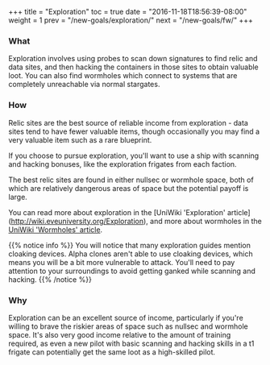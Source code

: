 +++
title = "Exploration"
toc = true
date = "2016-11-18T18:56:39-08:00"
weight = 1
prev = "/new-goals/exploration/"
next = "/new-goals/fw/"
+++

### What

Exploration involves using probes to scan down signatures to find relic
and data sites, and then hacking the containers in those sites to obtain
valuable loot. You can also find wormholes which connect to systems that
are completely unreachable via normal stargates.

### How

Relic sites are the best source of reliable income from exploration - data
sites tend to have fewer valuable items, though occasionally you may find
a very valuable item such as a rare blueprint.

If you choose to pursue exploration, you'll want to use a ship with scanning
and hacking bonuses, like the exploration frigates from each faction.

The best relic sites are found in either nullsec or wormhole space, both of
which are relatively dangerous areas of space but the potential payoff is large.

You can read more about exploration in the [UniWiki 'Exploration' article]
(http://wiki.eveuniversity.org/Exploration), and more about wormholes in the
[UniWiki 'Wormholes' article](http://wiki.eveuniversity.org/Wormholes).

{{% notice info %}}
You will notice that many exploration guides mention cloaking devices. Alpha
clones aren't able to use cloaking devices, which means you will be a bit more
vulnerable to attack. You'll need to pay attention to your surroundings
to avoid getting ganked while scanning and hacking.
{{% /notice %}}

### Why

Exploration can be an excellent source of income, particularly if you're willing
to brave the riskier areas of space such as nullsec and wormhole space. It's also
very good income relative to the amount of training required, as even a new pilot
with basic scanning and hacking skills in a t1 frigate can potentially get the
same loot as a high-skilled pilot.
